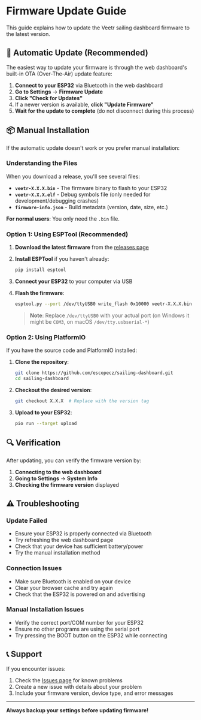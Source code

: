# Firmware Update Guide

This guide explains how to update the Veetr sailing dashboard firmware to the latest version.

## 🔄 Automatic Update (Recommended)

The easiest way to update your firmware is through the web dashboard's built-in OTA (Over-The-Air) update feature:

1. **Connect to your ESP32** via Bluetooth in the web dashboard
2. **Go to Settings** → **Firmware Update**
3. **Click "Check for Updates"**
4. If a newer version is available, **click "Update Firmware"**
5. **Wait for the update to complete** (do not disconnect during this process)

## 📦 Manual Installation

If the automatic update doesn't work or you prefer manual installation:

### Understanding the Files

When you download a release, you'll see several files:

- **`veetr-X.X.X.bin`** - The firmware binary to flash to your ESP32
- **`veetr-X.X.X.elf`** - Debug symbols file (only needed for development/debugging crashes)
- **`firmware-info.json`** - Build metadata (version, date, size, etc.)

**For normal users**: You only need the `.bin` file.

### Option 1: Using ESPTool (Recommended)

1. **Download the latest firmware** from the [releases page](https://github.com/escopecz/sailing-dashboard/releases)
2. **Install ESPTool** if you haven't already:
   ```bash
   pip install esptool
   ```
3. **Connect your ESP32** to your computer via USB
4. **Flash the firmware**:
   ```bash
   esptool.py --port /dev/ttyUSB0 write_flash 0x10000 veetr-X.X.X.bin
   ```
   
   > **Note**: Replace `/dev/ttyUSB0` with your actual port (on Windows it might be `COM3`, on macOS `/dev/tty.usbserial-*`)

### Option 2: Using PlatformIO

If you have the source code and PlatformIO installed:

1. **Clone the repository**:
   ```bash
   git clone https://github.com/escopecz/sailing-dashboard.git
   cd sailing-dashboard
   ```
2. **Checkout the desired version**:
   ```bash
   git checkout X.X.X  # Replace with the version tag
   ```
3. **Upload to your ESP32**:
   ```bash
   pio run --target upload
   ```

## 🔍 Verification

After updating, you can verify the firmware version by:

1. **Connecting to the web dashboard**
2. **Going to Settings** → **System Info**
3. **Checking the firmware version** displayed

## ⚠️ Troubleshooting

### Update Failed
- Ensure your ESP32 is properly connected via Bluetooth
- Try refreshing the web dashboard page
- Check that your device has sufficient battery/power
- Try the manual installation method

### Connection Issues
- Make sure Bluetooth is enabled on your device
- Clear your browser cache and try again
- Check that the ESP32 is powered on and advertising

### Manual Installation Issues
- Verify the correct port/COM number for your ESP32
- Ensure no other programs are using the serial port
- Try pressing the BOOT button on the ESP32 while connecting

## 📞 Support

If you encounter issues:

1. Check the [Issues page](https://github.com/escopecz/sailing-dashboard/issues) for known problems
2. Create a new issue with details about your problem
3. Include your firmware version, device type, and error messages

---

**Always backup your settings before updating firmware!**
